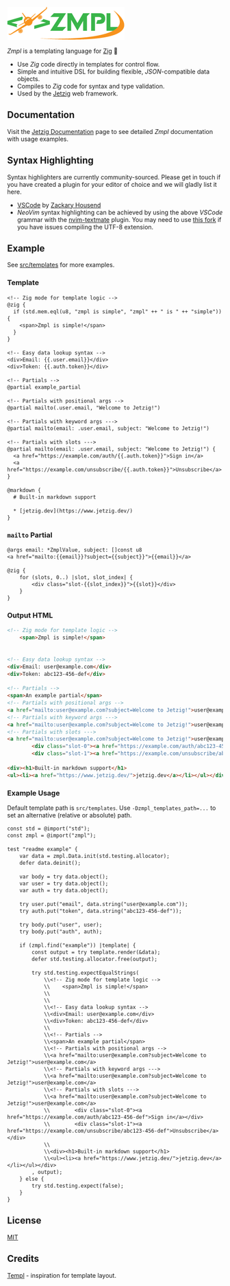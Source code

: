 ![Zmpl logo](public/zmpl.png)

_Zmpl_ is a templating language for [Zig](https://ziglang.org/) :lizard:

* Use _Zig_ code directly in templates for control flow.
* Simple and intuitive DSL for building flexible, _JSON_-compatible data objects.
* Compiles to _Zig_ code for syntax and type validation.
* Used by the [Jetzig](https://github.com/jetzig-framework/jetzig) web framework.

## Documentation

Visit the [Jetzig Documentation](https://jetzig.dev/documentation.html) page to see detailed _Zmpl_ documentation with usage examples.

## Syntax Highlighting

Syntax highlighters are currently community-sourced. Please get in touch if you have created a plugin for your editor of choice and we will gladly list it here.

* [VSCode](https://github.com/z1fire/zmpl-syntax-highlighting-vscode) by [Zackary Housend](https://github.com/z1fire)
* _NeoVim_ syntax highlighting can be achieved by using the above _VSCode_ grammar with the [nvim-textmate](https://github.com/icedman/nvim-textmate) plugin. You may need to use [this fork](https://github.com/bobf/nvim-textmate) if you have issues compiling the UTF-8 extension.

## Example

See [src/templates](src/templates) for more examples.

### Template

```zig
<!-- Zig mode for template logic -->
@zig {
  if (std.mem.eql(u8, "zmpl is simple", "zmpl" ++ " is " ++ "simple")) {
    <span>Zmpl is simple!</span>
  }
}

<!-- Easy data lookup syntax -->
<div>Email: {{.user.email}}</div>
<div>Token: {{.auth.token}}</div>

<!-- Partials -->
@partial example_partial

<!-- Partials with positional args -->
@partial mailto(.user.email, "Welcome to Jetzig!")

<!-- Partials with keyword args --->
@partial mailto(email: .user.email, subject: "Welcome to Jetzig!")

<!-- Partials with slots --->
@partial mailto(email: .user.email, subject: "Welcome to Jetzig!") {
  <a href="https://example.com/auth/{{.auth.token}}">Sign in</a>
  <a href="https://example.com/unsubscribe/{{.auth.token}}">Unsubscribe</a>
}

@markdown {
  # Built-in markdown support

  * [jetzig.dev](https://www.jetzig.dev/)
}
```

### `mailto` Partial

```zig
@args email: *ZmplValue, subject: []const u8
<a href="mailto:{{email}}?subject={{subject}}">{{email}}</a>

@zig {
    for (slots, 0..) |slot, slot_index| {
        <div class="slot-{{slot_index}}">{{slot}}</div>
    }
}
```

### Output HTML

```html
<!-- Zig mode for template logic -->
    <span>Zmpl is simple!</span>


<!-- Easy data lookup syntax -->
<div>Email: user@example.com</div>
<div>Token: abc123-456-def</div>

<!-- Partials -->
<span>An example partial</span>
<!-- Partials with positional args -->
<a href="mailto:user@example.com?subject=Welcome to Jetzig!">user@example.com</a>
<!-- Partials with keyword args --->
<a href="mailto:user@example.com?subject=Welcome to Jetzig!">user@example.com</a>
<!-- Partials with slots --->
<a href="mailto:user@example.com?subject=Welcome to Jetzig!">user@example.com</a>
        <div class="slot-0"><a href="https://example.com/auth/abc123-456-def">Sign in</a></div>
        <div class="slot-1"><a href="https://example.com/unsubscribe/abc123-456-def">Unsubscribe</a></div>

<div><h1>Built-in markdown support</h1>
<ul><li><a href="https://www.jetzig.dev/">jetzig.dev</a></li></ul></div>
```

### Example Usage

Default template path is `src/templates`. Use `-Dzmpl_templates_path=...` to set an alternative (relative or absolute) path.

```zig
const std = @import("std");
const zmpl = @import("zmpl");

test "readme example" {
    var data = zmpl.Data.init(std.testing.allocator);
    defer data.deinit();

    var body = try data.object();
    var user = try data.object();
    var auth = try data.object();

    try user.put("email", data.string("user@example.com"));
    try auth.put("token", data.string("abc123-456-def"));

    try body.put("user", user);
    try body.put("auth", auth);

    if (zmpl.find("example")) |template| {
        const output = try template.render(&data);
        defer std.testing.allocator.free(output);

        try std.testing.expectEqualStrings(
            \\<!-- Zig mode for template logic -->
            \\    <span>Zmpl is simple!</span>
            \\
            \\
            \\<!-- Easy data lookup syntax -->
            \\<div>Email: user@example.com</div>
            \\<div>Token: abc123-456-def</div>
            \\
            \\<!-- Partials -->
            \\<span>An example partial</span>
            \\<!-- Partials with positional args -->
            \\<a href="mailto:user@example.com?subject=Welcome to Jetzig!">user@example.com</a>
            \\<!-- Partials with keyword args --->
            \\<a href="mailto:user@example.com?subject=Welcome to Jetzig!">user@example.com</a>
            \\<!-- Partials with slots --->
            \\<a href="mailto:user@example.com?subject=Welcome to Jetzig!">user@example.com</a>
            \\        <div class="slot-0"><a href="https://example.com/auth/abc123-456-def">Sign in</a></div>
            \\        <div class="slot-1"><a href="https://example.com/unsubscribe/abc123-456-def">Unsubscribe</a></div>
            \\
            \\<div><h1>Built-in markdown support</h1>
            \\<ul><li><a href="https://www.jetzig.dev/">jetzig.dev</a></li></ul></div>
        , output);
    } else {
        try std.testing.expect(false);
    }
}
```

## License

[MIT](LICENSE)

## Credits

[Templ](https://github.com/a-h/templ) - inspiration for template layout.
